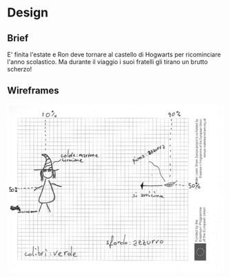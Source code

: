 # Design

## Brief 
E' finita l'estate e Ron deve tornare al castello di Hogwarts per ricominciare l'anno scolastico. Ma durante il viaggio i suoi fratelli gli tirano un brutto scherzo!


## Wireframes
![wireframe](./wireframe.jpeg)

